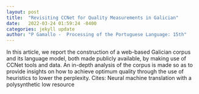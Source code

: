 ```yaml
---
layout: post
title:  "Revisiting CCNet for Quality Measurements in Galician"
date:   2022-03-24 01:59:24 -0400
categories: jekyll update
author: "P Gamallo -  Processing of the Portuguese Language: 15th"
---
```

In this article, we report the construction of a web-based Galician corpus and its language model, both made publicly available, by making use of CCNet tools and data. An in-depth analysis of the corpus is made so as to provide insights on how to achieve optimum quality through the use of heuristics to lower the perplexity. Cites: Neural machine translation with a polysynthetic low resource